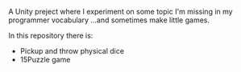 A Unity preject where I experiment on some topic I'm missing in my programmer vocabulary
...and sometimes make little games. 

In this repository there is:
<ul>
  <li>Pickup and throw physical dice</li>
  <li>15Puzzle game</li>
</ul>
